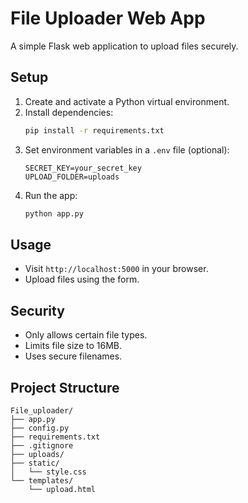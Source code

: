 # File Uploader Web App

A simple Flask web application to upload files securely.

## Setup

1. Create and activate a Python virtual environment.
2. Install dependencies:
   ```bash
   pip install -r requirements.txt
   ```
3. Set environment variables in a `.env` file (optional):
   ```env
   SECRET_KEY=your_secret_key
   UPLOAD_FOLDER=uploads
   ```
4. Run the app:
   ```bash
   python app.py
   ```

## Usage
- Visit `http://localhost:5000` in your browser.
- Upload files using the form.

## Security
- Only allows certain file types.
- Limits file size to 16MB.
- Uses secure filenames.

## Project Structure
```
File_uploader/
├── app.py
├── config.py
├── requirements.txt
├── .gitignore
├── uploads/
├── static/
│   └── style.css
└── templates/
    └── upload.html
```
